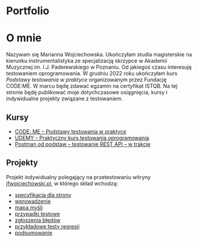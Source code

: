 # Portfolio

# O mnie

Nazywam się Marianna Wojciechowska. Ukończyłam studia magisterskie na kierunku instrumentalistyka ze specjalizacją skrzypce w Akademii Muzycznej im. I.J. Paderewskiego w Poznaniu. Od jakiegoś czasu interesuję testowaniem oprogramowania. W grudniu 2022 roku ukończyłam kurs *Podstawy testowania w praktyce* organizowanym przez Fundację CODE:ME. W marcu będę zdawać egzamin na certyfikat ISTQB. Na tej stronie będę publikować moje dotychczasowe osiągnięcia, kursy i indywidualne projekty związane z testowaniem. 

## Kursy

 - [CODE: ME – Podstawy testowania w praktyce](https://codeme.pl/)
 - [UDEMY – Praktyczny kurs testowania oprogramowania](https://www.udemy.com/course/praktyczny-kurs-testowania-oprogramowania/)
 - [Postman od podstaw – testowanie REST API – w trakcie](https://www.udemy.com/course/postman-od-podstaw-testowanie-rest-api/)

## Projekty
Projekt indywidualny polegający na przetestowaniu witryny [jfwojciechowski.pl](http://jfwojciechowski.pl/), w którego skład wchodzą:

 - [specyfikacja dla strony](https://drive.google.com/file/d/1hvrs9POdMsVEap-uT6TCbs4nbs6dVm5s/view?usp=sharing)
 - [wprowadzenie](https://drive.google.com/file/d/1sqJsi1PKin-ChpCDhs7Xl8RY3cAhsXMt/view?usp=sharing)
 - [mapa myśli](https://drive.google.com/file/d/1kNNMQSoNYV1QtIftKB2VSl2ZMO-1ICAJ/view?usp=sharing)
 - [przypadki testowe](https://drive.google.com/file/d/1mQqPZ_S94X-XlBcKpjOyY1kmz0S5I5lm/view?usp=sharing)
 - [zgłoszenia błędów](https://drive.google.com/file/d/1iOP-YJK_-M2-lsLPLKcPXOD9Dx1jsUIv/view?usp=sharing)
 - [przykładowe testy regresji](https://drive.google.com/file/d/1hLpBsJJt-l6jJn-YHbjMnyVSUZv3mA50/view?usp=sharing)
 - [podsumowanie](https://drive.google.com/file/d/1QWQpVLmvJXG9tnnIWs4MLaeFRt6mqk13/view?usp=sharing)

 
